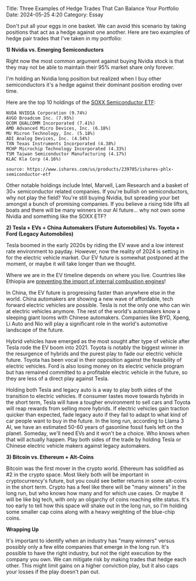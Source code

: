 Title: Three Examples of Hedge Trades That Can Balance Your Portfolio 
Date: 2024-05-25 4:20 
Category: Essay

Don't put all your eggs in one basket. We can avoid this scenario by taking positions that act as a hedge against one another. 
Here are two examples of hedge pair trades that I've taken in my portfolio:

**1) Nvidia vs. Emerging Semiconductors**

Right now the most common argument against buying Nvidia stock is that they may not be able to maintain their 95% market share only forever. 

I'm holding an Nvidia long position but realized when I buy other semiconductors it's a hedge against their dominant position eroding over time.

Here are the top 10 holdings of the [SOXX Semiconductor ETF](https://www.ishares.com/us/products/239705/ishares-phlx-semiconductor-etf):

    NVDA NVIDIA Corporation (9.74%)
    AVGO Broadcom Inc. (7.95%)
    QCOM QUALCOMM Incorporated (7.41%)
    AMD Advanced Micro Devices, Inc. (6.18%)
    MU Micron Technology, Inc. (5.18%)
    ADI Analog Devices, Inc. (4.54%)
    TXN Texas Instruments Incorporated (4.38%)
    MCHP Microchip Technology Incorporated (4.33%)
    TSM Taiwan Semiconductor Manufacturing (4.17%)
    KLAC Kla Corp (4.16%)
    
    source: https://www.ishares.com/us/products/239705/ishares-phlx-semiconductor-etf

Other notable holdings include Intel, Marvell, Lam Research and a basket of 30+ semiconductor related companies. If you're bullish on semiconductors, why not play the field? You're still buying Nvidia, but spreading your bet amongst a bunch of promising companies. If you believe a rising tide lifts all boats and there will be many winners in our AI future... why not own some Nvidia and something like the SOXX ETF?

**2) Tesla + EVs + China Automakers (Future Automobiles) Vs. Toyota + Ford (Legacy Automobiles)**

Tesla boomed in the early 2020s by riding the EV wave and a low interest rate environment to payday. However, now the reality of 2024 is setting in for the electric vehicle market. Our EV future is somewhat postponed at the moment, or maybe it will take longer than we thought. 

Where we are in the EV timeline depends on where you live. Countries like Ethiopia are [preventing the import of internal combustion engines](https://electrek.co/2024/02/02/it-begins-ethiopia-set-to-become-first-country-to-ban-internal-combustion-cars/)! 

In China, the EV future is progressing faster than anywhere else in the world. China automakers are showing a new wave of affordable,
tech forward electric vehicles are possible. Tesla is not the only one who can win at electric vehicles anymore. The rest of the world's automakers know a sleeping giant looms with Chinese automakers. Companies like BYD, Xpeng, Li Auto and Nio will play a significant role in the world's automotive landscape of the future.

Hybrid vehicles have emerged as the most sought after type of vehicle after Tesla rode the EV boom into 2021. Toyota is notably the biggest winner in the resurgence of hybrids and the purest play to fade our electric vehicle future. Toyota has been vocal in their opposition against the feasibility of electric vehicles. Ford is also losing money on its electric vehicle program but has remained committed to a profitable electric vehicle in the future, so they are less of a direct play against Tesla. 

Holding both Tesla and legacy auto is a way to play both sides of the transition to electric vehicles. If consumer tastes move towards hybrids in the short term, Tesla will have a tougher environment to sell cars and Toyota will reap rewards from selling more hybrids. If electric vehicles gain traction quicker than expected, fade legacy auto if they fail to adapt to what kind of car people want to buy in the future. In the long run, according to Llama 3 AI, we have an estimated 50-60 years of gasonline fossil fuels left on the planet. Someday, we'll need EVs and it won't be a choice. Who knows when that will actually happen. Play both sides of the trade by holding Tesla or Chinese electric vehicle makers against legacy automakers.

**3) Bitcoin vs. Ethereum + Alt-Coins**

Bitcoin was the first mover in the crypto world. Ethereum has solidified as #2 in the crypto space. Most likely both will be important in cryptocurrency's future, but you could see better returns in some alt-coins in the short term. Crypto has a feel like there will be "many winners" in the long run, but who knows how many and for which use cases. Or maybe it will be like big tech, with only an oligarchy of coins reaching elite status. It's too early to tell how this space will shake out in the long run, so I'm holding some smaller cap coins along with a heavy weighting of the blue-chip coins.

**Wrapping Up**

It's important to identify when an industry has "many winners" versus possibly only a few elite companies that emerge in the long run. It's possible to have the right industry, but not the right execution by the company you own. We can mitigate risk by making trades that hedge each other. This might limit gains on a higher conviction play, but it also caps your losses if the play doesn't pan out.